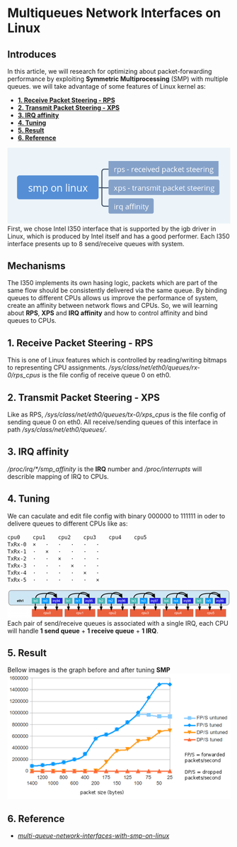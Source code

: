# Multiqueues Network Interfaces on Linux
## Introduces
In this article, we will research for optimizing about packet-forwarding performance by exploiting **Symmetric Multiprocessing** (SMP) with multiple queues. we will take advantage of some features of Linux kernel as:
- **[1. Receive Packet Steering - RPS](#rps)**
- **[2. Transmit Packet Steering - XPS](#xps)**
- **[3. IRQ affinity](#irq)**
- **[4. Tuning](#tuning)**
- **[5. Result](#result)**
- **[6. Reference](#ref)**

![smp](/images/smp.png)
First, we chose Intel I350 interface that is supported by the igb driver in Linux, which is produced by Intel itself and  has a good performer. Each I350 interface presents up to 8 send/receive queues with system.

## Mechanisms
The I350 implements its own hasing logic, packets which are part of the same flow should be consistently delivered via the same queue. By binding queues to different CPUs allows us improve the performance of system, create an affinity between network flows and CPUs.
So, we will learning about **RPS**, **XPS** and **IRQ affinity** and how to control affinity and bind queues to CPUs.

<a name="rps"></a>
## 1. Receive Packet Steering - RPS
This is one of Linux features which is controlled by reading/writing bitmaps to representing CPU assignments.
_/sys/class/net/eth0/queues/rx-0/rps_cpus_ is the file config of receive queue 0 on eth0.

<a name="xps"></a>
## 2. Transmit Packet Steering - XPS
Like as RPS, _/sys/class/net/eth0/queues/tx-0/xps_cpus_ is the file config of sending queue 0 on eth0. All receive/sending queues of this interface
in path _/sys/class/net/eth0/queues/_.

<a name="irq"></a>
## 3. IRQ affinity
_/proc/irq/*/smp_affinity_ is the **IRQ** number and _/proc/interrupts_ will describle mapping of IRQ to CPUs.

<a name="tuning"></a>
## 4. Tuning
We can caculate and edit file config with binary 000000 to 111111 in oder to delivere queues to different CPUs like as:
```
cpu0	cpu1	cpu2	cpu3	cpu4	cpu5
TxRx-0	×	·	·	·	·	·
TxRx-1	·	×	·	·	·	·
TxRx-2	·	·	×	·	·	·
TxRx-3	·	·	·	×	·	·
TxRx-4	·	·	·	·	×	·
TxRx-5	·	·	·	·	·	×
```
![affinity](/images/affinity.png)
Each pair of send/receive queues is associated with a single IRQ, each CPU will handle **1 send queue** + **1 receive queue** + **1 IRQ**.

<a name="result"></a>
## 5. Result
Bellow images is the graph before and after tuning **SMP**
![graph](/images/graph.png)

<a name="ref"></a>
## 6. Reference
- _[multi-queue-network-interfaces-with-smp-on-linux](https://greenhost.nl/2013/04/10/multi-queue-network-interfaces-with-smp-on-linux/)_
